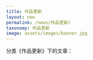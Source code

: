 ```yaml
---
title: 作品更新
layout: new
permalink: /news/作品更新/
taxonomy: 作品更新
image: assets/images/banner.jpg
---
```


分类《作品更新》下的文章：